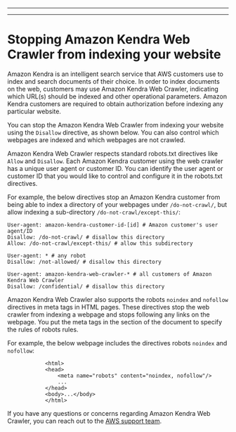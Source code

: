 --------

--------

# Stopping Amazon Kendra Web Crawler from indexing your website<a name="stop-web-crawler"></a>

Amazon Kendra is an intelligent search service that AWS customers use to index and search documents of their choice\. In order to index documents on the web, customers may use Amazon Kendra Web Crawler, indicating which URL\(s\) should be indexed and other operational parameters\. Amazon Kendra customers are required to obtain authorization before indexing any particular website\.

You can stop the Amazon Kendra Web Crawler from indexing your website using the `Disallow` directive, as shown below\. You can also control which webpages are indexed and which webpages are not crawled\.

Amazon Kendra Web Crawler respects standard robots\.txt directives like `Allow` and `Disallow`\. Each Amazon Kendra customer using the web crawler has a unique user agent or customer ID\. You can identify the user agent or customer ID that you would like to control and configure it in the robots\.txt directives\.

For example, the below directives stop an Amazon Kendra customer from being able to index a directory of your webpages under `/do-not-crawl/`, but allow indexing a sub\-directory `/do-not-crawl/except-this/`:

```
User-agent: amazon-kendra-customer-id-[id] # Amazon customer's user agent/ID
Disallow: /do-not-crawl/ # disallow this directory
Allow: /do-not-crawl/except-this/ # allow this subdirectory

User-agent: * # any robot
Disallow: /not-allowed/ # disallow this directory

User-agent: amazon-kendra-web-crawler-* # all customers of Amazon Kendra Web Crawler
Disallow: /confidential/ # disallow this directory
```

Amazon Kendra Web Crawler also supports the robots `noindex` and `nofollow` directives in meta tags in HTML pages\. These directives stop the web crawler from indexing a webpage and stops following any links on the webpage\. You put the meta tags in the section of the document to specify the rules of robots rules\.

For example, the below webpage includes the directives robots `noindex` and `nofollow`:

```
            <html>
            <head>
                <meta name="robots" content="noindex, nofollow"/>
                ...
            </head>
            <body>...</body>
            </html>
```

If you have any questions or concerns regarding Amazon Kendra Web Crawler, you can reach out to the [AWS support team](https://aws.amazon.com/contact-us/?nc1=f_m)\.